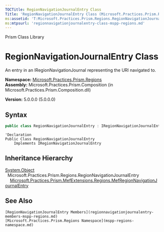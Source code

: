 ```yaml
---
TOCTitle: RegionNavigationJournalEntry Class
Title: 'RegionNavigationJournalEntry Class (Microsoft.Practices.Prism.Regions)'
ms:assetid: 'T:Microsoft.Practices.Prism.Regions.RegionNavigationJournalEntry'
ms:mtpsurl: 'regionnavigationjournalentry-class-mspp-regions.md'
---
```


Prism Class Library

# RegionNavigationJournalEntry Class

An entry in an IRegionNavigationJournal representing the URI navigated to.

**Namespace:** [Microsoft.Practices.Prism.Regions](mspp-regions-namespace.md)
**Assembly:** Microsoft.Practices.Prism.Composition (in Microsoft.Practices.Prism.Composition.dll)

**Version:** 5.0.0.0 (5.0.0.0)

## Syntax

```C#
public class RegionNavigationJournalEntry : IRegionNavigationJournalEntry
```

```VB
'Declaration
Public Class RegionNavigationJournalEntry
	Implements IRegionNavigationJournalEntry
```

## Inheritance Hierarchy
[System.Object](http://msdn.microsoft.com/en-us/library/e5kfa45b)
  Microsoft.Practices.Prism.Regions.RegionNavigationJournalEntry
    [Microsoft.Practices.Prism.MefExtensions.Regions.MefRegionNavigationJournalEntry](mefregionnavigationjournalentry-class-mspp-mefextensions-regions.md)

## See Also
	[RegionNavigationJournalEntry Members](regionnavigationjournalentry-members-mspp-regions.md)
	[Microsoft.Practices.Prism.Regions Namespace](mspp-regions-namespace.md)
